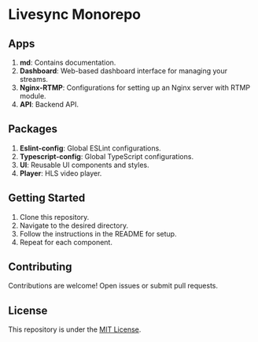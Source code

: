 # Livesync Monorepo

## Apps

1. **md**: Contains documentation.
2. **Dashboard**: Web-based dashboard interface for managing your streams.
3. **Nginx-RTMP**: Configurations for setting up an Nginx server with RTMP module.
4. **API**: Backend API.

## Packages

1. **Eslint-config**: Global ESLint configurations.
2. **Typescript-config**: Global TypeScript configurations.
3. **UI**: Reusable UI components and styles.
4. **Player**: HLS video player.

## Getting Started

1. Clone this repository.
2. Navigate to the desired directory.
3. Follow the instructions in the README for setup.
4. Repeat for each component.

## Contributing

Contributions are welcome! Open issues or submit pull requests.

## License

This repository is under the [MIT License](LICENSE).
